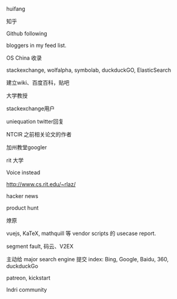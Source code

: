 huifang

知乎

Github following

bloggers in my feed list.

OS China 收录

stackexchange, wolfalpha, symbolab, duckduckGO, ElasticSearch

建立wiki、百度百科，贴吧

大学教授

stackexchange用户

uniequation twitter回复

NTCIR 之前相关论文的作者

加州教堂googler

rit 大学

Voice instead

http://www.cs.rit.edu/~rlaz/

hacker news

product hunt

燎原

vuejs, KaTeX, mathquill 等 vendor scripts 的 usecase report.

segment fault, 码云、V2EX

主动给 major search engine 提交 index: Bing, Google, Baidu, 360, duckduckGo

patreon, kickstart

Indri community
